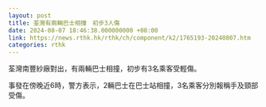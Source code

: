 ```yaml
---
layout: post
title: 荃灣有兩輛巴士相撞　初步3人傷
date: 2024-08-07 18:46:38.000000000 +08:00
link: https://news.rthk.hk/rthk/ch/component/k2/1765193-20240807.htm
categories: rthk
---
```


荃灣南豐紗廠對出，有兩輛巴士相撞，初步有3名乘客受輕傷。

事發在傍晚近6時，警方表示，2輛巴士在巴士站相撞，3名乘客分別報稱手及頸部受傷。
